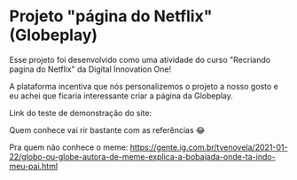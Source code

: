 # Projeto "página do Netflix" (Globeplay)

 Esse projeto foi desenvolvido como uma atividade do curso "Recriando pagina do Netflix" da Digital Innovation One!

A plataforma incentiva que nós personalizemos o projeto a nosso gosto e eu achei que ficaria interessante criar a página da Globeplay.



Link do teste de demonstração do site:



Quem conhece vai rir bastante com as referências :joy:

Pra quem não conhece o meme: https://gente.ig.com.br/tvenovela/2021-01-22/globo-ou-globe-autora-de-meme-explica-a-bobajada-onde-ta-indo-meu-pai.html 

